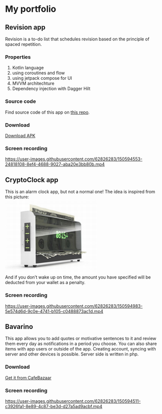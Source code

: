 # My portfolio


## Revision app

Revision is a to-do list that schedules revision based on the principle of spaced repetition.

### Properties
1. Kotlin language
2. using coroutines and flow
3. using jetpack compose for UI
4. MVVM architechture
5. Dependency injection with Dagger Hilt
### Source code
 Find source code of this app on [this repo](https://github.com/amparhizgar/revision).  
### Download
 [Download APK](https://github.com/amparhizgar/revision/releases)  
### Screen recording

https://user-images.githubusercontent.com/62826283/150594553-24818108-8ef4-4688-9027-aba20e3bb80b.mp4

##  CryptoClock app
This is an alarm clock app, but not a normal one! The idea is inspired from this picture:  
<img src="./files/money-shredding-alarm.jpg" alt="Money shredding alarm" style="width:300px;"/>  
And if you don’t wake up on time, the amount you have specified will be deducted from your wallet as a penalty.

### Screen recording

https://user-images.githubusercontent.com/62826283/150594983-5e574d6d-9c0e-4741-b105-c0488873ac1d.mp4


## Bavarino
This app allows you to add quotes or motivative sentences to it and review them every day as notifications in a period you choose.
You can also share items with app users or outside of the app.
Creating account, syncing with server and other devices is possible.
Server side is written in php.
### Download  
[Get it from CafeBazaar](https://cafebazaar.ir/app/ir.madreseapps.bavarino)  

### Screen recording

https://user-images.githubusercontent.com/62826283/150594511-c3926fa1-8e89-4c87-be3d-d27a5ad9acbf.mp4  

